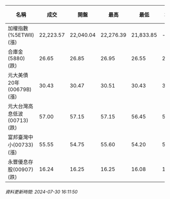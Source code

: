 | 名稱 | 成交 | 開盤 | 最高 | 最低 | 均價 | 成交金額(億) | 昨收 | 漲跌幅 | 漲跌 | 總量 | 昨量 | 振幅 |
| -------- | -------- | -------- | -------- |-------- | -------- | -------- |-------- |-------- |-------- | -------- | -------- |-------- |
|加權指數(%5ETWII) (漲)|22,223.57|22,040.04|22,276.39|21,833.85|-|3,855.47|22,164.49|0.27%|59.08|8,916,350|0|2.00%|
|合庫金(5880) (跌)|26.65|26.85|26.95|26.55|26.68|2.05|26.95|1.11%|0.30|7,676|14,507|1.48%|
|元大美債20年(00679B) (漲)|30.43|30.47|30.51|30.43|30.49|16.18|30.38|0.16%|0.05|53,062|47,818|0.26%|
|元大台灣高息低波(00713) (跌)|57.00|57.15|57.15|56.45|56.78|10.28|57.45|0.78%|0.45|18,106|9,956|1.22%|
|富邦臺灣中小(00733) (漲)|55.55|54.75|55.60|54.20|54.76|1.88|54.95|1.09%|0.60|3,427|3,091|2.55%|
|永豐優息存股(00907) (跌)|16.24|16.25|16.25|16.08|16.17|0.431|16.30|0.37%|0.06|2,664|1,519|1.04%|
###### 資料更新時間: 2024-07-30 16:11:50